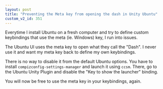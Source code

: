 ```yaml
---
layout: post
title: "Preventing the Meta key from opening the dash in Unity Ubuntu"
custom_v2_id: 351
---
```


Everytime I install Ubuntu on a fresh computer and try to define custom
keybindings that use the meta (ie. Windows) key, I run into issues.

The Ubuntu UI uses the meta key to open what they call the "Dash". I never use
it and want my meta key back to define my own keybindings.

There is no way to disable it from the default Ubuntu options. You have to
install `compizconfig-settings-manager` and launch it using `ccsm`. There, go
to the Ubuntu Unity Plugin and disable the "Key to show the launcher" binding.

You will now be free to use the meta key in your keybindings, again.

